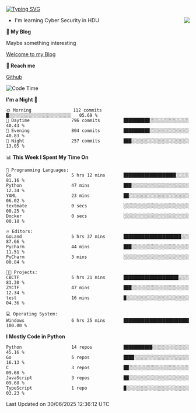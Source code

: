 [![Typing SVG](https://readme-typing-svg.herokuapp.com?font=Fira+Code&pause=1000&random=false&width=450&height=60&lines=Hello+%F0%9F%91%8B%F0%9F%8F%BB;I'm+JBNRZ)](https://git.io/typing-svg)

<a href="#">
  <img align="right" src="https://github-readme-stats.vercel.app/api?username=JBNRZ&show_icons=true&bg_color=15,f2f7fd,E0EAFC" />
</a>

- I'm learning Cyber Security in HDU

 **🌱 My Blog**

Maybe something interesting

[Welcome to my Blog](https://jbnrz.com.cn/)

 **💬 Reach me** 

[Github](https://github.com/JBNRZ)


<!--START_SECTION:waka-->
![Code Time](http://img.shields.io/badge/Code%20Time-1%2C297%20hrs%2059%20mins-blue)

**I'm a Night 🦉** 

```text
🌞 Morning                112 commits         █░░░░░░░░░░░░░░░░░░░░░░░░   05.69 % 
🌆 Daytime                796 commits         ██████████░░░░░░░░░░░░░░░   40.43 % 
🌃 Evening                804 commits         ██████████░░░░░░░░░░░░░░░   40.83 % 
🌙 Night                  257 commits         ███░░░░░░░░░░░░░░░░░░░░░░   13.05 % 
```


📊 **This Week I Spent My Time On** 

```text
💬 Programming Languages: 
Go                       5 hrs 12 mins       ████████████████████░░░░░   81.16 % 
Python                   47 mins             ███░░░░░░░░░░░░░░░░░░░░░░   12.34 % 
YAML                     23 mins             ██░░░░░░░░░░░░░░░░░░░░░░░   06.02 % 
textmate                 0 secs              ░░░░░░░░░░░░░░░░░░░░░░░░░   00.25 % 
Docker                   0 secs              ░░░░░░░░░░░░░░░░░░░░░░░░░   00.18 % 

🔥 Editors: 
GoLand                   5 hrs 37 mins       ██████████████████████░░░   87.66 % 
Pycharm                  44 mins             ███░░░░░░░░░░░░░░░░░░░░░░   11.51 % 
PyCharm                  3 mins              ░░░░░░░░░░░░░░░░░░░░░░░░░   00.84 % 

🐱‍💻 Projects: 
CBCTF                    5 hrs 21 mins       █████████████████████░░░░   83.30 % 
ZYCTF                    47 mins             ███░░░░░░░░░░░░░░░░░░░░░░   12.34 % 
test                     16 mins             █░░░░░░░░░░░░░░░░░░░░░░░░   04.36 % 

💻 Operating System: 
Windows                  6 hrs 25 mins       █████████████████████████   100.00 % 
```

**I Mostly Code in Python** 

```text
Python                   14 repos            ███████████░░░░░░░░░░░░░░   45.16 % 
Go                       5 repos             ████░░░░░░░░░░░░░░░░░░░░░   16.13 % 
C                        3 repos             ██░░░░░░░░░░░░░░░░░░░░░░░   09.68 % 
JavaScript               3 repos             ██░░░░░░░░░░░░░░░░░░░░░░░   09.68 % 
TypeScript               1 repo              █░░░░░░░░░░░░░░░░░░░░░░░░   03.23 % 
```




 Last Updated on 30/06/2025 12:36:12 UTC
<!--END_SECTION:waka-->

